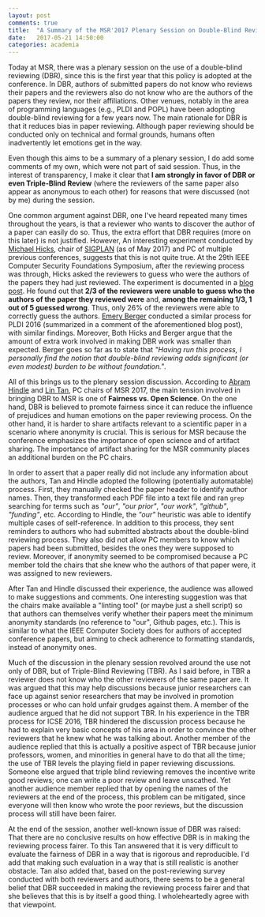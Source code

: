 ```yaml
---
layout: post
comments: true
title:  "A Summary of the MSR'2017 Plenary Session on Double-Blind Reviwing"
date:   2017-05-21 14:50:00
categories: academia
---
```


Today at MSR, there was a plenary session on the use of a double-blind reviewing (DBR), since this is the first year that this policy is adopted at the conference. In DBR, authors of submitted papers do not know who reviews their papers and the reviewers also do not know who are the authors of the papers they review, nor their affiliations. Other venues, notably in the area of programming languages (e.g., PLDI and POPL) have been adopting double-blind reviewing for a few years now. The main rationale for DBR is that it reduces bias in paper reviewing. Although paper reviewing should be conducted only on technical and formal grounds, humans often inadvertently let emotions get in the way.

Even though this aims to be a summary of a plenary session, I do add some comments of my own, which were not part of said session. Thus, in the interest of transparency, I make it clear that **I am strongly in favor of DBR or even Triple-Blind Review** (where the reviewers of the same paper also appear as anonymous to each other) for reasons that were discussed (not by me) during the session.

One common argument against DBR, one I've heard repeated many times throughout the years, is that a reviewer who wants to discover the author of a paper can easily do so. Thus, the extra effort that DBR requires (more on this later) is not justified. However, An interesting experiment conducted by [Michael Hicks](http://www.cs.umd.edu/~mwh/), chair of [SIGPLAN](http://www.sigplan.org) (as of May 2017) and PC of multiple previous conferences, suggests that this is not quite true. At the 29th IEEE Computer Security Foundations Symposium, after the reviewing process was through, Hicks asked the reviewers to guess who were the authors of the papers they had just reviewed. The experiment is documented in a [blog post](http://www.pl-enthusiast.net/2016/06/27/unblinding-double-blind-reviewing/). He found out that **2/3 of the reviewers were unable to guess who the authors of the paper they reviewed were** and, **among the remaining 1/3, 1 out of 5 guessed wrong**. Thus, only 26% of the reviewers were able to correctly guess the authors. [Emery Berger](https://emeryberger.com) conducted a similar process for PLDI 2016 (summarized in a comment of the aforementioned blog post), with similar findings. Moreover, Both Hicks and Berger argue that the amount of extra work involved in making DBR work was smaller than expected. Berger goes so far as to state that *"Having run this process, I personally find the notion that double-blind reviewing adds significant (or even modest) burden to be without foundation."*.

All of this brings us to the plenary session discussion. According to [Abram Hindle](http://softwareprocess.es/static/SoftwareProcess.es.html) and [Lin Tan](https://ece.uwaterloo.ca/~lintan/), PC chairs of MSR 2017, the main tension involved in bringing DBR to MSR is one of **Fairness vs. Open Science**. On the one hand, DBR is believed to promote fairness since it can reduce the influence of prejudices and human emotions on the paper reviewing process. On the other hand, it is harder to share artifacts relevant to a scientific paper in a scenario where anonymity is crucial. This is serious for MSR because the conference emphasizes the importance of open science and of artifact sharing. The importance of artifact sharing for the MSR community places an additional burden on the PC chairs.

In order to assert that a paper really did not include any information about the authors, Tan and Hindle adopted the following (potentially automatable) process. First, they manually checked the paper header to identify author names. Then, they transformed each PDF file into a text file and ran ``grep`` searching for terms such as *"our"*, *"our prior"*, *"our work"*, *"github"*, *"funding"*, etc. According to Hindle, the *"our"* heuristic was able to identify multiple cases of self-reference. In addition to this process, they sent reminders to authors who had submitted abstracts about the double-blind reviewing process. They also did not allow PC members to know which papers had been submitted, besides the ones they were supposed to review. Moreover, if anonymity seemed to be compromised because a PC member told the chairs that she knew who the authors of that paper were, it was assigned to new reviewers.

After Tan and Hindle discussed their experience, the audience was allowed to make suggestions and comments. One interesting suggestion was that the chairs make available a "linting tool" (or maybe just a shell script) so that authors can themselves verify whether their papers meet the minimum anonymity standards (no reference to "our", Github pages, etc.). This is similar to what the IEEE Computer Society does for authors of accepted conference papers, but aiming to check adherence to formatting standards, instead of anonymity ones.

Much of the discussion in the plenary session revolved around the use not only of DBR, but of Triple-Blind Reviewing (TBR). As I said before, in TBR a reviewer does not know who the other reviewers of the same paper are. It was argued that this may help discussions because junior researchers can face up against senior researchers that may be involved in promotion processes or who can hold unfair grudges against them. A member of the audience argued that he did not support TBR. In his experience in the TBR process for ICSE 2016, TBR hindered the discussion process because he had to explain very basic concepts of his area in order to convince the other reviewers that he knew what he was talking about. Another member of the audience replied that this is actually a positive aspect of TBR because junior professors, women, and minorities in general have to do that all the time; the use of TBR levels the playing field in paper reviewing discussions. Someone else argued that triple blind reviewing removes the incentive write good reviews; one can write a poor review and leave unscathed. Yet another audience member replied that by opening the names of the reviewers at the end of the process, this problem can be mitigated, since everyone will then know who wrote the poor reviews, but the discussion process will still have been fairer.

At the end of the session, another well-known issue of DBR was raised: That there are no conclusive results on how effective DBR is in making the reviewing process fairer. To this Tan answered that it is very difficult to evaluate the fairness of DBR in a way that is rigorous and reproducible. I'd add that making such evaluation in a way that is still realistic is another obstacle. Tan also added that, based on the post-reviewing survey conducted with both reviewers and authors, there seems to be a general belief that DBR succeeded in making the reviewing process fairer and that she believes that this is by itself a good thing. I wholeheartedly agree with that viewpoint.
